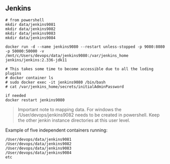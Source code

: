 ## Jenkins

```
# from powershell
mkdir data/jenkins9081
mkdir data/jenkins9082
mkdir data/jenkins9083
mkdir data/jenkins9084
```
```
docker run -d --name jenkins9080 --restart unless-stopped -p 9080:8080 -p 50000:50000 -v /mnt/c/Users/devops/data/jenkins9080:/var/jenkins_home jenkins/jenkins:2.336-jdk11
  
# This takes some time to become accessible due to all the loding plugins
# docker container ls
# sudo docker exec -it jenkins9080 /bin/bash
# cat /var/jenkins_home/secrets/initialAdminPassword

if needed
docker restart jenkins9080
```

> Important note to mapping data. For windows the /User/devops/jenkins9082 needs to be created in powershell. Keep the other jenkin instance directories at this user level.  

Example of five independent containers running: 
```
/User/devops/data/jenkins9081
/User/devops/data/jenkins9082
/User/devops/data/jenkins9083
/User/devops/data/jenkins9084
etc
```
